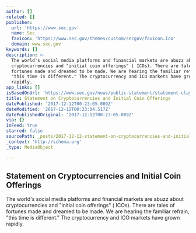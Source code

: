 ```yaml
---
author: []
related: []
publisher:
  url: 'https://www.sec.gov'
  name: Sec
  favicon: 'https://www.sec.gov/themes/custom/secgov/favicon.ico'
  domain: www.sec.gov
keywords: []
description: >-
  The world's social media platforms and financial markets are abuzz about
  cryptocurrencies and "initial coin offerings" ( ICOs). There are tales of
  fortunes made and dreamed to be made. We are hearing the familiar refrain,
  "this time is different." The cryptocurrency and ICO markets have grown
  rapidly.
app_links: []
isBasedOnUrl: 'https://www.sec.gov/news/public-statement/statement-clayton-2017-12-11'
title: Statement on Cryptocurrencies and Initial Coin Offerings
datePublished: '2017-12-12T00:23:05.089Z'
dateModified: '2017-12-12T00:23:04.517Z'
datePublishedOriginal: '2017-12-12T00:23:05.089Z'
via: {}
inFeed: true
starred: false
sourcePath: _posts/2017-12-12-statement-on-cryptocurrencies-and-initial-coin-offerings.md
_context: 'http://schema.org'
_type: MediaObject

---
```

<article style=""><h1>Statement on Cryptocurrencies and Initial Coin Offerings</h1><p>The world's social media platforms and financial markets are abuzz about cryptocurrencies and "initial coin offerings" ( ICOs). There are tales of fortunes made and dreamed to be made. We are hearing the familiar refrain, "this time is different." The cryptocurrency and ICO markets have grown rapidly.</p></article>